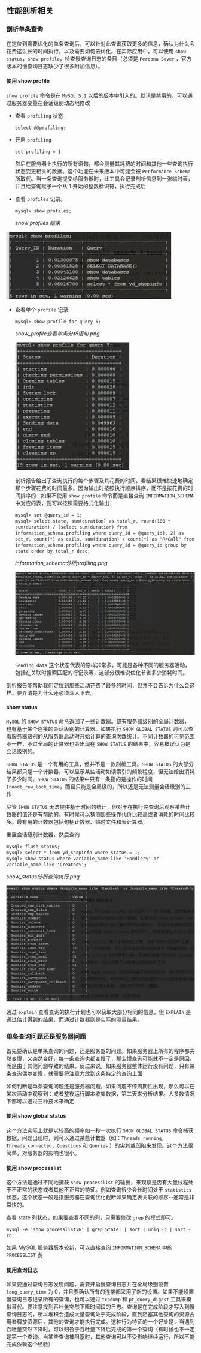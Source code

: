 ## 性能剖析相关

### 剖析单条查询

在定位到需要优化的单条查询后，可以针对此查询获取更多的信息，确认为什么会花费这么长的时间执行，以及需要如何去优化。在实际应用中，可以使用 `show status`，`show profile`，检查慢查询日志的条目（必须是 `Percona Sever` ，官方版本的慢查询日志缺少了很多附加信息）。

#### 使用 show profile

`show profile` 命令是在 `MySQL 5.1` 以后的版本中引入的。默认是禁用的，可以通过服务器变量在会话级别动态地修改

* 查看 `profiling` 状态

  ```mysql
  select @@profiling;
  ```

* 开启 `profiling`

  ```mysql
  set profiling = 1
  ```

  然后在服务器上执行的所有语句，都会测量其耗费的时间和其他一些查询执行状态变更相关的数据。这个功能在未来版本中可能会被 `Performance Schema` 所取代。当一条查询提交给服务器时，此工具会记录剖析信息到一张临时表，并且给查询赋予一个从 1 开始的整数标识符，执行完成后

* 查看 `profiles` 记录。

  ```mysql
  mysql> show profiles;
  ```

  *show profiles 结果*

![](../Images/Performance/show_profiles分析结果.png)

* 查看单个 `profile` 记录

  ```mysql
  mysql> show profile for query 5;
  ```

  *show_profile查看单条分析语句.png*

  ![](../Images/Performance/show_profile查看单条分析语句.png)

  剖析报告给出了查询执行的每个步骤及其花费的时间，看结果很难快速地确定那个步骤花费的时间最多。因为输出时按照执行顺序排序，而不是按花费的时间排序的--如果不使用 `show profile` 命令而是直接查询 `INFORMATION_SCHEMA` 中对应的表，则可以按照需要格式化输出：

  ```mysql
  mysql> set @query_id = 1;
  mysql> select state, sum(duration) as total_r, round(100 * sum(duration) / (select sum(duration) from information_schema.profiling where query_id = @query_id), 2) as pct_r, count(*) as cails, sum(duration) / count(*) as "R/Call" from information_schema.profiling where query_id = @query_id group by state order by total_r desc;
  ```

  *information_schema分析profiling.png*

  ![](../Images/Performance/information_schema分析profiling.png)

  `Sending data` 这个状态代表的原样非常多，可能是各种不同的服务器活动，包括在关联时搜索匹配的行记录等，这部分很难说优化节省多少消耗时间。

剖析报告能帮助我们定位到那些活动花费了最多的时间，但并不会告诉为什么会这样。要弄清楚为什么还必须深入下去。

#### show status

`MySQL` 的 `SHOW STATUS` 命令返回了一些计数器。既有服务器级别的全局计数器，也有基于某个连接的会话级别的计算器。如果执行 `SHOW GLOBAL STATUS` 则可以查看服务器级别的从服务器启动时开始计算的查询次数统计。不同计数器的可见范围不一样，不过全局的计算器也会出现在 `SHOW STATUS` 的结果中，容易被误认为是会话级别的。

`SHOW STATUS` 是一个有用的工具，但并不是一款剖析工具。`SHOW STATUS` 的大部分结果都只是一个计数器，可以显示某些活动如读索引的频繁程度，但无法给出消耗了多少时间。`SHOW STATUS` 的结果中只有一条指的是操作的时间 `Innodb_row_lock_time`，而且只能是全局级的，所以还是无法测量会话级别的工作

尽管 `SHOW STATUS` 无法提供基于时间的统计，但对于在执行完查询后观察某些计数器的值还是有帮助的。有时候可以猜测那些操作代价比较高或者消耗的时间比较多。最有用的计数器包括句柄计数器、临时文件和表计算器。

重置会话级别计数器，然后查询

```mysql
mysql> flush status;
mysql> select * from yd_shopinfo where status = 1;
mysql> show status where variable_name like 'Handler%' or variable_name like 'Created%';
```

*show_status分析查询执行.png*

![](../Images/Performance/show_status分析查询执行.png)

通过 `explain` 查看查询的执行计划也可以获取大部分相同的信息，但 `EXPLAIN` 是通过估计得到的结果，而通过计数器则是实际的测量结果。

### 单条查询问题还是服务器问题

首先要确认是单条查询的问题，还是服务器的问题。如果服务器上所有的程序都突然变慢，又突然变好，每一条查询也都变慢了，那么慢查询可能就不一定是原因，而是由于其他问题导致的结果。反过来说，如果服务器整体运行没有问题，只有某条查询偶尔变慢，就需要将注意力放到这条特定的查询上面

如何判断是单条查询问题还是服务器问题，如果问题不停周期性出现，那么可以在某次活动中观察到：或者整夜运行脚本收集数据，第二天来分析结果。大多数情况下都可以通过三种技术来确定

#### 使用 show global status

这个方法实际上就是以较高的频率如一秒一次执行 `SHOW GLOBAL STATUS` 命令捕获数据，问题出现时，则可以通过某些计数器（如：`Threads_running`，`Threads_connected`，`Questions` 和 `Queries` ）的尖刺或凹陷来发现。这个方法很简单，对服务器的影响也很小。

#### 使用 show processlist

这个方法是通过不同地捕获 `show processlist` 的输出，来观察是否有大量线程处于不正常的状态或者其他不正常的特征。例如查询很少会长时间处于 `statistics` 状态，这个状态一般是指服务器在查询优化截断如果确定表关联的顺序--通常是非常快的。

查看 state 列状态，如果要查看不同的列，只需要修改 `grep` 的模式即可。

```shell
mysql -e 'show processlist\G' | grep State: | sort | uniq -c | sort -rn
```

如果 MySQL 服务器版本较新，可以直接查询 `INFORMATION_SCHEMA` 中的 `PROCESSLIST` 表

#### 使用查询日志

如果要通过查询日志发现问题，需要开启慢查询日志并在全局级别设置 `long_query_time` 为 0，并且要确认所有的连接都采用了新的设置。如果不能设置慢查询日志记录所有的查询，也可以通过 `tcpdump` 和 `pt_query_digest` 工具来模拟替代。要注意找到吞吐量突然下降时间段的日志。查询是在完成阶段才写入到慢查询日志的，所以堆积会造成大量查询处于完成阶段，直到阻塞其他查询的资源占用者释放资源后，其他的查询才能执行完成。这种行为特征的一个好处是，当遇到吞吐量突然下降时，可以归咎于吞吐量下降后完成的第一个查询（有时候也不一定是第一个查询。当某些查询被阻塞时，其他查询可以不受影响继续运行，所以不能完成依赖这个经验）


